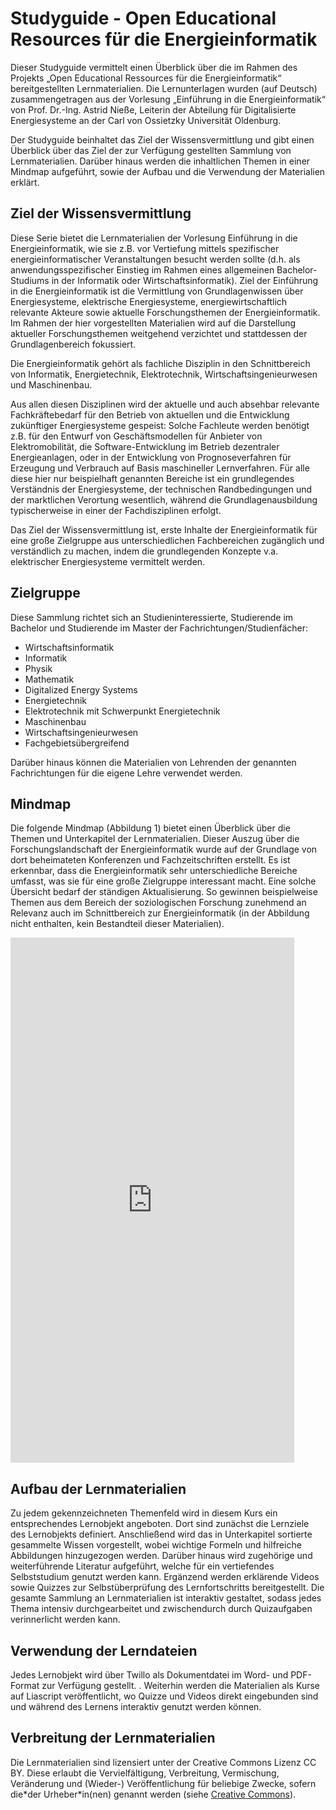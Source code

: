 <!--
author:   Prof. Dr. Astrid Nieße, Silke Welter, Jingyu Yang, Julia Heiken
email:  
Version:  1.0
language: de
license:  <http://creativecommons.org/licenses/by/4.0/>

mode:     Presentation

narrator: US English Female

logo:   img/uol_logo.png

icon:   img/uol_logo.png

\-->

# Studyguide - Open Educational Resources für die Energieinformatik

Dieser Studyguide vermittelt einen Überblick über die im Rahmen des Projekts „Open Educational Ressources für die Energieinformatik“ bereitgestellten Lernmaterialien. Die Lernunterlagen wurden (auf Deutsch) zusammengetragen aus der Vorlesung „Einführung in die Energieinformatik“ von Prof. Dr.-Ing. Astrid Nieße, Leiterin der Abteilung für Digitalisierte Energiesysteme an der Carl von Ossietzky Universität Oldenburg. 

Der Studyguide beinhaltet das Ziel der Wissensvermittlung und gibt einen Überblick über das Ziel der zur Verfügung gestellten Sammlung von Lernmaterialien. Darüber hinaus werden die inhaltlichen Themen in einer Mindmap aufgeführt, sowie der Aufbau und die Verwendung der Materialien erklärt.

## Ziel der Wissensvermittlung 
Diese Serie bietet die Lernmaterialien der Vorlesung Einführung in die Energieinformatik, wie sie z.B. vor Vertiefung mittels spezifischer energieinformatischer Veranstaltungen besucht werden sollte (d.h. als anwendungsspezifischer Einstieg im Rahmen eines allgemeinen Bachelor-Studiums in der Informatik oder Wirtschaftsinformatik). Ziel der Einführung in die Energieinformatik ist die Vermittlung von Grundlagenwissen über Energiesysteme, elektrische Energiesysteme, energiewirtschaftlich relevante Akteure sowie aktuelle Forschungsthemen der Energieinformatik. Im Rahmen der hier vorgestellten Materialien wird auf die Darstellung aktueller Forschungsthemen weitgehend verzichtet und stattdessen der Grundlagenbereich fokussiert.

Die Energieinformatik gehört als fachliche Disziplin in den Schnittbereich von Informatik, Energietechnik, Elektrotechnik, Wirtschaftsingenieurwesen und Maschinenbau. 

Aus allen diesen Disziplinen wird der aktuelle und auch absehbar relevante Fachkräftebedarf für den Betrieb von aktuellen und die Entwicklung zukünftiger Energiesysteme gespeist: Solche Fachleute werden benötigt z.B. für den Entwurf von Geschäftsmodellen für Anbieter von Elektromobilität, die Software-Entwicklung im Betrieb dezentraler Energieanlagen, oder in der Entwicklung von Prognoseverfahren für Erzeugung und Verbrauch auf Basis maschineller Lernverfahren. Für alle diese hier nur beispielhaft genannten Bereiche ist ein grundlegendes Verständnis der Energiesysteme, der technischen Randbedingungen und der marktlichen Verortung wesentlich, während die Grundlagenausbildung typischerweise in einer der Fachdisziplinen erfolgt.

Das Ziel der Wissensvermittlung ist, erste Inhalte der Energieinformatik für eine große Zielgruppe aus unterschiedlichen Fachbereichen zugänglich und verständlich zu machen, indem die grundlegenden Konzepte v.a. elektrischer Energiesysteme vermittelt werden.

## Zielgruppe

Diese Sammlung richtet sich an Studieninteressierte, Studierende im Bachelor und Studierende im Master der Fachrichtungen/Studienfächer:

- Wirtschaftsinformatik
- Informatik
- Physik
- Mathematik
- Digitalized Energy Systems
- Energietechnik
- Elektrotechnik mit Schwerpunkt Energietechnik
- Maschinenbau
- Wirtschaftsingenieurwesen
- Fachgebietsübergreifend

Darüber hinaus können die Materialien von Lehrenden der genannten Fachrichtungen für die eigene Lehre verwendet werden.

## Mindmap

Die folgende Mindmap (Abbildung 1) bietet einen Überblick über die Themen und Unterkapitel der Lernmaterialien. Dieser Auszug über die Forschungslandschaft der Energieinformatik wurde auf der Grundlage von dort beheimateten Konferenzen und Fachzeitschriften erstellt. Es ist erkennbar, dass die Energieinformatik sehr unterschiedliche Bereiche umfasst, was sie für eine große Zielgruppe interessant macht. Eine solche Übersicht bedarf der ständigen Aktualisierung. So gewinnen beispielweise Themen aus dem Bereich der soziologischen Forschung zunehmend an Relevanz auch im Schnittbereich zur Energieinformatik (in der Abbildung nicht enthalten, kein Bestandteil dieser Materialien).
 
 
<iframe src="https://wp.uni-oldenburg.de/oer-fuer-die-energieinformatik-sose2023/wp-admin/admin-ajax.php?action=h5p_embed&id=6" width="90%" height="840" frameborder="0" allowfullscreen="allowfullscreen" title=""></iframe>


## Aufbau der Lernmaterialien
Zu jedem gekennzeichneten Themenfeld wird in diesem Kurs ein entsprechendes Lernobjekt angeboten. Dort sind zunächst die Lernziele des Lernobjekts definiert. Anschließend wird das in Unterkapitel sortierte gesammelte Wissen vorgestellt, wobei wichtige Formeln und hilfreiche Abbildungen hinzugezogen werden. Darüber hinaus wird zugehörige und weiterführende Literatur aufgeführt, welche für ein vertiefendes Selbststudium genutzt werden kann. Ergänzend werden erklärende Videos sowie Quizzes zur Selbstüberprüfung des Lernfortschritts bereitgestellt. Die gesamte Sammlung an Lernmaterialien ist interaktiv gestaltet, sodass jedes Thema intensiv durchgearbeitet und zwischendurch durch Quizaufgaben verinnerlicht werden kann.

## Verwendung der Lerndateien
Jedes Lernobjekt wird über Twillo als Dokumentdatei im Word- und PDF-Format zur Verfügung gestellt. . Weiterhin werden die Materialien als Kurse auf Liascript veröffentlicht, wo Quizze und Videos direkt eingebunden sind und während des Lernens interaktiv genutzt werden können.

## Verbreitung der Lernmaterialien
Die Lernmaterialien sind lizensiert unter der Creative Commons Lizenz CC BY. Diese erlaubt die Vervielfältigung, Verbreitung, Vermischung, Veränderung und (Wieder-) Veröffentlichung für beliebige Zwecke, sofern die\*der Urheber\*in(nen) genannt werden (siehe [Creative Commons](https://creativecommons.org/licenses/by/4.0/legalcode.de)).


